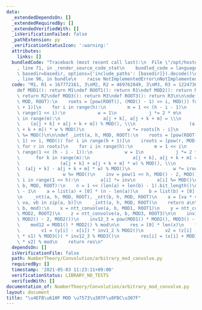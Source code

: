 ```yaml
---
data:
  _extendedDependsOn: []
  _extendedRequiredBy: []
  _extendedVerifiedWith: []
  _isVerificationFailed: false
  _pathExtension: py
  _verificationStatusIcon: ':warning:'
  attributes:
    links: []
  bundledCode: "Traceback (most recent call last):\n  File \"/opt/hostedtoolcache/Python/3.9.4/x64/lib/python3.9/site-packages/onlinejudge_verify/documentation/build.py\"\
    , line 71, in _render_source_code_stat\n    bundled_code = language.bundle(stat.path,\
    \ basedir=basedir, options={'include_paths': [basedir]}).decode()\n  File \"/opt/hostedtoolcache/Python/3.9.4/x64/lib/python3.9/site-packages/onlinejudge_verify/languages/python.py\"\
    , line 96, in bundle\n    raise NotImplementedError\nNotImplementedError\n"
  code: "M1, R1 = 167772161, 3\nM2, R2 = 469762049, 3\nM3, R3 = 1224736769, 3\n\n\n\
    def MOD1(): return M1\ndef ROOT1(): return R1\ndef MOD2(): return M2\ndef ROOT2():\
    \ return R2\ndef MOD3(): return M3\ndef ROOT3(): return R3\n\n\ndef _ntt(a, h,\
    \ MOD, ROOT):\n    roots = [pow(ROOT(), (MOD() - 1) >> i, MOD()) for i in range(h\
    \ + 1)]\n    for i in range(h):\n        m = 1 << (h - i - 1)\n        for j in\
    \ range(1 << i):\n            w = 1\n            j *= 2 * m\n            for k\
    \ in range(m):\n                a[j + k], a[j + k + m] = \\\n                \
    \    (a[j + k] + a[j + k + m]) % MOD(), \\\n                    (a[j + k] - a[j\
    \ + k + m]) * w % MOD()\n                w *= roots[h - i]\n                w\
    \ %= MOD()\n\n\ndef _intt(a, h, MOD, ROOT):\n    roots = [pow(ROOT(), (MOD() -\
    \ 1) >> i, MOD()) for i in range(h + 1)]\n    iroots = [pow(r, MOD() - 2, MOD())\
    \ for r in roots]\n    for i in range(h):\n        m = 1 << i\n        for j in\
    \ range(1 << (h - i - 1)):\n            w = 1\n            j *= 2 * m\n      \
    \      for k in range(m):\n                a[j + k], a[j + k + m] = \\\n     \
    \               (a[j + k] + a[j + k + m] * w) % MOD(), \\\n                  \
    \  (a[j + k] - a[j + k + m] * w) % MOD()\n                w *= iroots[i + 1]\n\
    \                w %= MOD()\n    inv = pow(1 << h, MOD() - 2, MOD())\n    for\
    \ i in range(1 << h):\n        a[i] *= inv\n        a[i] %= MOD()\n\n\ndef ntt_convolve(a,\
    \ b, MOD, ROOT):\n    n = 1 << (len(a) + len(b) - 1).bit_length()\n    h = n.bit_length()\
    \ - 1\n    a = list(a) + [0] * (n - len(a))\n    b = list(b) + [0] * (n - len(b))\n\
    \n    _ntt(a, h, MOD, ROOT), _ntt(b, h, MOD, ROOT)\n    a = [va * vb % MOD() for\
    \ va, vb in zip(a, b)]\n    _intt(a, h, MOD, ROOT)\n    return a\n\n\ndef arbitrary_mod_convolve(a,\
    \ b, mod):\n    x = ntt_convolve(a, b, MOD1, ROOT1)\n    y = ntt_convolve(a, b,\
    \ MOD2, ROOT2)\n    z = ntt_convolve(a, b, MOD3, ROOT3)\n\n    inv1_2 = pow(MOD1(),\
    \ MOD2() - 2, MOD2())\n    inv12_3 = pow(MOD1() * MOD2(), MOD3() - 2, MOD3())\n\
    \    mod12 = MOD1() * MOD2() % mod\n\n    res = [0] * len(x)\n    for i in range(len(x)):\n\
    \        v1 = (y[i] - x[i]) * inv1_2 % MOD2()\n        v2 = (z[i] - (x[i] + MOD1()\
    \ * v1) % MOD3()) * inv12_3 % MOD3()\n        res[i] = (x[i] + MOD1() * v1 + mod12\
    \ * v2) % mod\n    return res\n"
  dependsOn: []
  isVerificationFile: false
  path: NumberTheory/Convolution/arbitrary_mod_convolve.py
  requiredBy: []
  timestamp: '2021-05-03 11:23:11+09:00'
  verificationStatus: LIBRARY_NO_TESTS
  verifiedWith: []
documentation_of: NumberTheory/Convolution/arbitrary_mod_convolve.py
layout: document
title: "\u4EFB\u610F MOD \u7573\u307F\u8FBC\u307F"
---
```


